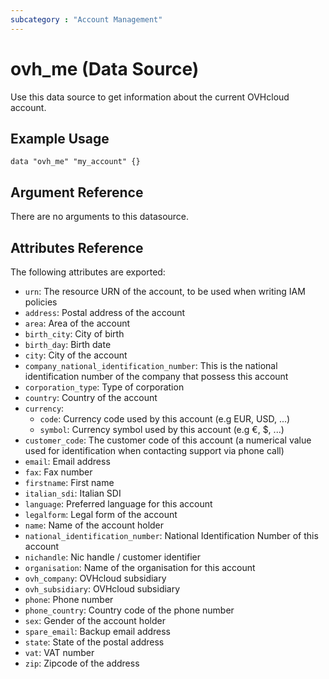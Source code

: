 ```yaml
---
subcategory : "Account Management"
---
```


# ovh_me (Data Source)

Use this data source to get information about the current OVHcloud account.

## Example Usage

```hcl
data "ovh_me" "my_account" {}
```

## Argument Reference

There are no arguments to this datasource.

## Attributes Reference

The following attributes are exported:

* `urn`: The resource URN of the account, to be used when writing IAM policies
* `address`: Postal address of the account
* `area`: Area of the account
* `birth_city`: City of birth
* `birth_day`: Birth date
* `city`: City of the account
* `company_national_identification_number`: This is the national identification number of the company that possess this account
* `corporation_type`: Type of corporation
* `country`: Country of the account
* `currency`:
  * `code`: Currency code used by this account (e.g EUR, USD, ...)
  * `symbol`: Currency symbol used by this account (e.g €, $, ...)
* `customer_code`: The customer code of this account (a numerical value used for identification when contacting support via phone call)
* `email`: Email address
* `fax`: Fax number
* `firstname`: First name
* `italian_sdi`: Italian SDI
* `language`: Preferred language for this account
* `legalform`: Legal form of the account
* `name`: Name of the account holder
* `national_identification_number`: National Identification Number of this account
* `nichandle`: Nic handle / customer identifier
* `organisation`: Name of the organisation for this account
* `ovh_company`: OVHcloud subsidiary
* `ovh_subsidiary`: OVHcloud subsidiary
* `phone`: Phone number
* `phone_country`: Country code of the phone number
* `sex`: Gender of the account holder
* `spare_email`: Backup email address
* `state`: State of the postal address
* `vat`: VAT number
* `zip`: Zipcode of the address
